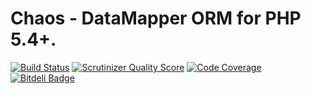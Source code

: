 # Chaos - DataMapper ORM for PHP 5.4+.

[![Build Status](https://travis-ci.org/crysalead/chaos.png?branch=master)](https://travis-ci.org/crysalead/chaos) [![Scrutinizer Quality Score](https://scrutinizer-ci.com/g/crysalead/chaos/badges/quality-score.png?b=master)](https://scrutinizer-ci.com/g/crysalead/chaos/) [![Code Coverage](https://scrutinizer-ci.com/g/crysalead/chaos/badges/coverage.png?b=master)](https://scrutinizer-ci.com/g/crysalead/chaos/) [![Bitdeli Badge](https://d2weczhvl823v0.cloudfront.net/crysalead/chaos/trend.png)](https://bitdeli.com/free "Bitdeli Badge")
